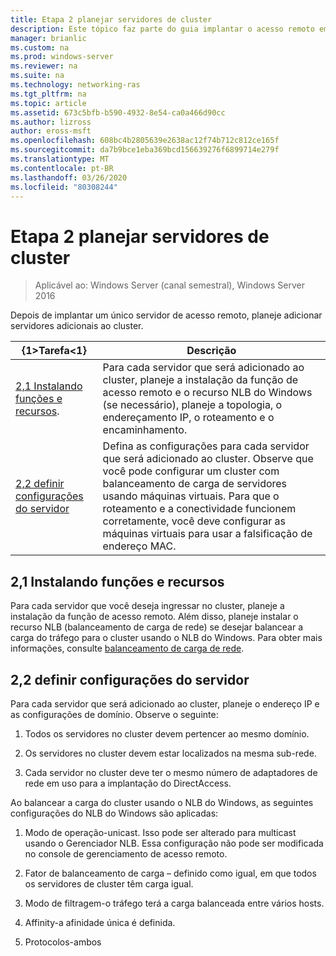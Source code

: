 ```yaml
---
title: Etapa 2 planejar servidores de cluster
description: Este tópico faz parte do guia implantar o acesso remoto em um cluster no Windows Server 2016.
manager: brianlic
ms.custom: na
ms.prod: windows-server
ms.reviewer: na
ms.suite: na
ms.technology: networking-ras
ms.tgt_pltfrm: na
ms.topic: article
ms.assetid: 673c5bfb-b590-4932-8e54-ca0a466d90cc
ms.author: lizross
author: eross-msft
ms.openlocfilehash: 608bc4b2805639e2638ac12f74b712c812ce165f
ms.sourcegitcommit: da7b9bce1eba369bcd156639276f6899714e279f
ms.translationtype: MT
ms.contentlocale: pt-BR
ms.lasthandoff: 03/26/2020
ms.locfileid: "80308244"
---
```

# <a name="step-2-plan-cluster-servers"></a>Etapa 2 planejar servidores de cluster

>Aplicável ao: Windows Server (canal semestral), Windows Server 2016

Depois de implantar um único servidor de acesso remoto, planeje adicionar servidores adicionais ao cluster.  
  
|{1&gt;Tarefa&lt;1}|Descrição|  
|----|--------|  
|[2,1 Instalando funções e recursos](#BKMK_Install).|Para cada servidor que será adicionado ao cluster, planeje a instalação da função de acesso remoto e o recurso NLB do Windows (se necessário), planeje a topologia, o endereçamento IP, o roteamento e o encaminhamento.|  
|[2,2 definir configurações do servidor](#BKMK_Config)|Defina as configurações para cada servidor que será adicionado ao cluster. Observe que você pode configurar um cluster com balanceamento de carga de servidores usando máquinas virtuais. Para que o roteamento e a conectividade funcionem corretamente, você deve configurar as máquinas virtuais para usar a falsificação de endereço MAC.|  
  
## <a name="21-installing-roles-and-features"></a><a name="BKMK_Install"></a>2,1 Instalando funções e recursos  
Para cada servidor que você deseja ingressar no cluster, planeje a instalação da função de acesso remoto. Além disso, planeje instalar o recurso NLB (balanceamento de carga de rede) se desejar balancear a carga do tráfego para o cluster usando o NLB do Windows. Para obter mais informações, consulte [balanceamento de carga de rede](https://technet.microsoft.com/windows-server-docs/networking/technologies/network-load-balancing).  
  
## <a name="22-configure-server-settings"></a><a name="BKMK_Config"></a>2,2 definir configurações do servidor  
Para cada servidor que será adicionado ao cluster, planeje o endereço IP e as configurações de domínio. Observe o seguinte:  
  
1.  Todos os servidores no cluster devem pertencer ao mesmo domínio.  
  
2.  Os servidores no cluster devem estar localizados na mesma sub-rede.  
  
3.  Cada servidor no cluster deve ter o mesmo número de adaptadores de rede em uso para a implantação do DirectAccess.  
  
Ao balancear a carga do cluster usando o NLB do Windows, as seguintes configurações do NLB do Windows são aplicadas:  
  
1.  Modo de operação-unicast. Isso pode ser alterado para multicast usando o Gerenciador NLB. Essa configuração não pode ser modificada no console de gerenciamento de acesso remoto.  
  
2.  Fator de balanceamento de carga – definido como igual, em que todos os servidores de cluster têm carga igual.  
  
3.  Modo de filtragem-o tráfego terá a carga balanceada entre vários hosts.  
  
4.  Affinity-a afinidade única é definida.  
  
5.  Protocolos-ambos  

